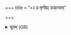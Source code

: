 +++
title = "०२ प्र मृणीह्य् उपहत्याम्"

+++
<details><summary>मूलम् (GR)</summary>

प्र मृणीह्य् उपहत्यां  
कर्दमं नीलशाक्यम् ।  
अधा सारम् इव दारुण  
आयुष् कृणोम्य् अन्तरम् ॥
</details>